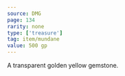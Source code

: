 ```yaml
---
source: DMG
page: 134
rarity: none
type: ['treasure']
tag: item/mundane
value: 500 gp
---
```


A transparent golden yellow gemstone.

